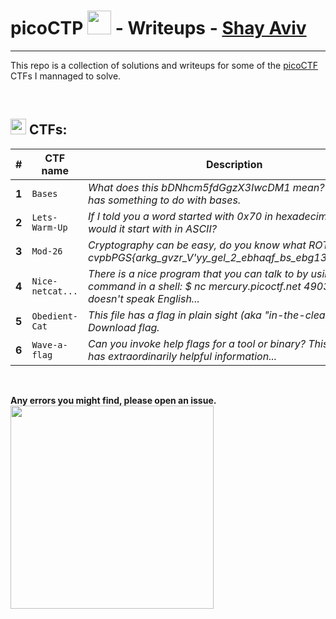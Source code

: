 # picoCTP <img src="https://avatars.githubusercontent.com/u/5315773?s=280&v=4" width="38" style="max-width: 100%;"> - Writeups - [Shay Aviv](https://www.linkedin.com/in/shayaviv/)

---

This repo is a collection of solutions and writeups for some of the [picoCTF](https://picoctf.org/) CTFs I mannaged to solve.

<br>

## <img src="https://images.emojiterra.com/google/noto-emoji/unicode-15/color/512px/1f6a9.png" width="25" style="max-width: 100%;"> CTFs:

| **#** | **CTF name**     | **Description**                                                                                                                                  | **Link**                                                                                   |
|-------|------------------|--------------------------------------------------------------------------------------------------------------------------------------------------|--------------------------------------------------------------------------------------------|
| **1** |  `Bases`         | *What does this bDNhcm5fdGgzX3IwcDM1 mean? I think it has something to do with bases.*                                                           |  [![Go](https://readme-components.vercel.app/api?component=button&text=Go)](Bases/)        |
| **2** | `Lets-Warm-Up`   | *If I told you a word started with 0x70 in hexadecimal, what would it start with in ASCII?*                                                      |  [![Go](https://readme-components.vercel.app/api?component=button&text=Go)](Lets-Warm-Up/) |
| **3** | `Mod-26`         | *Cryptography can be easy, do you know what ROT13 is? cvpbPGS{arkg_gvzr_V'yy_gel_2_ebhaqf_bs_ebg13_uJdSftmh}*                                    |  [![Go](https://readme-components.vercel.app/api?component=button&text=Go)](Mod-26/)       |
| **4** | `Nice-netcat...` | *There is a nice program that you can talk to by using this command in a shell: $ nc mercury.picoctf.net 49039, but it doesn't speak English...* |  [![Go](https://readme-components.vercel.app/api?component=button&text=Go)](Nice-netcat/)  |
| **5** | `Obedient-Cat`   | *This file has a flag in plain sight (aka "in-the-clear"). Download flag.*                                                                       |  [![Go](https://readme-components.vercel.app/api?component=button&text=Go)](Obedient-Cat/) |
| **6** | `Wave-a-flag`    | *Can you invoke help flags for a tool or binary? This program has extraordinarily helpful information...*                                        |  [![Go](https://readme-components.vercel.app/api?component=button&text=Go)](Wave-a-flag/)  |

<br>

**Any errors you might find, please open an issue.** <br>
<img src="https://cdn-icons-png.flaticon.com/512/6478/6478111.png" width="325" style="max-width: 100%;">
